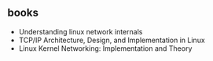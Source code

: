 ## books
+ Understanding linux network internals
+ TCP/IP Architecture, Design, and Implementation in Linux
+ Linux Kernel Networking: Implementation and Theory